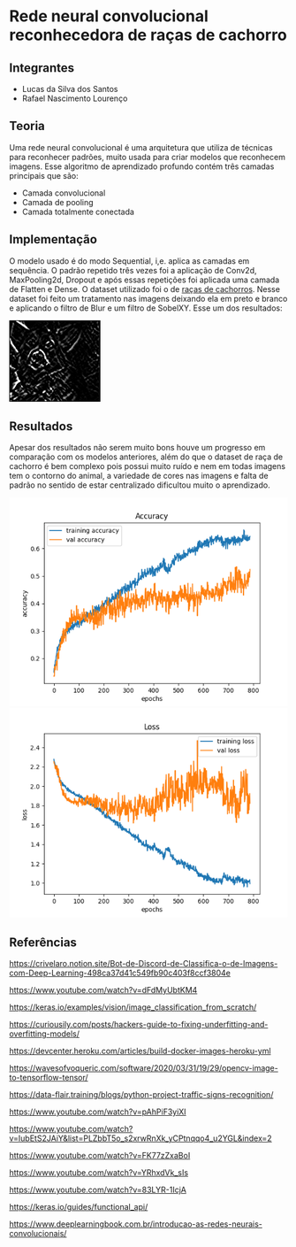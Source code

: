 # Rede neural convolucional reconhecedora de raças de cachorro

## Integrantes
- Lucas da Silva dos Santos
- Rafael Nascimento Lourenço

## Teoria

Uma rede neural convolucional é uma arquitetura que utiliza de técnicas para reconhecer padrões, muito usada para criar modelos que reconhecem imagens.
Esse algoritmo de aprendizado profundo contém três camadas principais que são:
- Camada convolucional
- Camada de pooling
- Camada totalmente conectada

## Implementação 
O modelo usado é do modo Sequential, i,e. aplica as camadas em sequência. O padrão repetido três vezes foi a aplicação de Conv2d, MaxPooling2d, Dropout e após essas repetições foi aplicada uma camada de Flatten e Dense. O dataset utilizado foi o de [raças de cachorros](https://www.kaggle.com/competitions/dog-breed-identification/data).
Nesse dataset foi feito um tratamento nas imagens deixando ela em preto e branco e aplicando o filtro de Blur e um filtro de SobelXY. Esse um dos resultados:

![Gráfico de perda do treinamento](3.jpg)

## Resultados

Apesar dos resultados não serem muito bons houve um progresso em comparação com os modelos anteriores, além do que o dataset de raça de cachorro é bem complexo pois possui muito ruído e nem em todas imagens tem o contorno do animal, a variedade de cores nas imagens e falta de padrão no sentido de estar centralizado dificultou muito o aprendizado. 

![Gráfico de acurácia do treinamento](1.png)
![Gráfico de perda do treinamento](2.png)

## Referências

https://crivelaro.notion.site/Bot-de-Discord-de-Classifica-o-de-Imagens-com-Deep-Learning-498ca37d41c549fb90c403f8ccf3804e

https://www.youtube.com/watch?v=dFdMyUbtKM4

https://keras.io/examples/vision/image_classification_from_scratch/

https://curiousily.com/posts/hackers-guide-to-fixing-underfitting-and-overfitting-models/

https://devcenter.heroku.com/articles/build-docker-images-heroku-yml

https://wavesofvoqueric.com/software/2020/03/31/19/29/opencv-image-to-tensorflow-tensor/

https://data-flair.training/blogs/python-project-traffic-signs-recognition/

https://www.youtube.com/watch?v=pAhPiF3yiXI

https://www.youtube.com/watch?v=IubEtS2JAiY&list=PLZbbT5o_s2xrwRnXk_yCPtnqqo4_u2YGL&index=2

https://www.youtube.com/watch?v=FK77zZxaBoI

https://www.youtube.com/watch?v=YRhxdVk_sIs

https://www.youtube.com/watch?v=83LYR-1IcjA

https://keras.io/guides/functional_api/

https://www.deeplearningbook.com.br/introducao-as-redes-neurais-convolucionais/